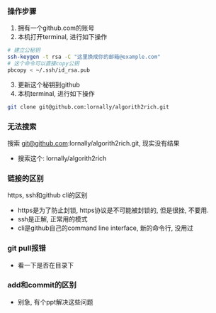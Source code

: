 
### 操作步骤
1. 拥有一个github.com的账号
2. 本机打开terminal, 进行如下操作
```sh
# 建立公秘钥
ssh-keygen -t rsa -C "这里换成你的邮箱@example.com"
# 这个命令可以直接copy公钥
pbcopy < ~/.ssh/id_rsa.pub
```
3. 更新这个秘钥到github
4. 本机terminal, 进行如下操作
```sh
git clone git@github.com:lornally/algorith2rich.git
```
### 无法搜索
搜索 git@github.com:lornally/algorith2rich.git, 现实没有结果
- 搜索这个: lornally/algorith2rich

### 链接的区别
https, ssh和github cli的区别
- https是为了防止封锁, https协议是不可能被封锁的, 但是很挫, 不要用.
- ssh是正解, 正常用的模式
- cli是github自己的command line interface, 新的命令行, 没用过

### git pull报错
- 看一下是否在目录下


### add和commit的区别
- 别急, 有个ppt解决这些问题